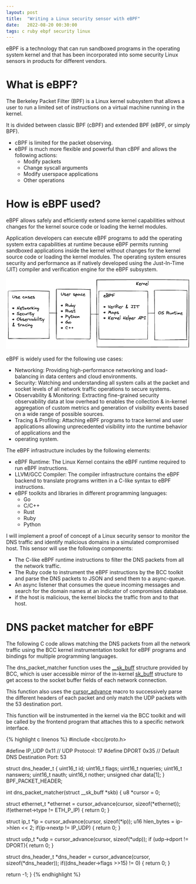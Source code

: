 ```yaml
---
layout: post
title:  "Writing a Linux security sensor with eBPF"
date:   2022-08-20 00:30:00
tags: c ruby ebpf security linux
---
```


eBPF is a technology that can run sandboxed programs in the operating system 
kernel and that has been incorporated into some security Linux sensors in
products for different vendors.

# What is eBPF?

The Berkeley Packet Filter (BPF) is a Linux kernel subsystem that allows a user to 
run a limited set of instructions on a virtual machine running in the kernel. 

It is divided between classic BPF (cBPF) and extended BPF (eBPF, or simply BPF). 

* cBPF is limited for the packet observing.
* eBPF is much more flexible and powerful than cBPF and allows the following actions: 
  * Modify packets 
  * Change syscall arguments
  * Modify userspace applications
  * Other operations

# How is eBPF used?

eBPF allows safely and efficiently extend some kernel capabilities 
without changes for the kernel source code or loading the kernel modules. 

Application developers can execute eBPF programs to add the operating system extra 
capabilities at runtime because eBPF permits running sandboxed applications inside 
the kernel without changes for the kernel source code or loading the kernel modules.
The operating system ensures security and performance as if natively developed using 
the Just-In-Time (JIT) compiler and verification engine for the eBPF subsystem.

![eBPF](/img/linux_security_sensor_with_ebpf/eBPF-diagram.png)

eBPF is widely used for the following use cases:

* Networking: Providing high-performance networking and load-balancing in data centers
and cloud environments.
* Security: Watching and understanding all system calls at the packet and socket levels 
of all network traffic operations to secure systems.
* Observability & Monitoring: Extracting fine-grained security observability data at
low overhead to enables the collection & in-kernel aggregation of custom metrics and
generation of visibility events based on a wide range of possible sources.
* Tracing & Profiling: Attaching eBPF programs to trace kernel and user applications 
allowing unprecedented visibility into the runtime behavior of applications and the 
* operating system.

The eBPF infrastructure includes by the following elements:

* eBPF Runtime: The Linux Kernel contains the eBPF runtime required to run eBPF instructions.
* LLVM/GCC Compiler: The compiler infrastructure contains the eBPF backend to translate
programs written in a C-like syntax to eBPF instructions.
* eBPF toolkits and libraries in different programming languages:
  * Go
  * C/C++
  * Rust
  * Ruby
  * Python

I will implement a proof of concept of a Linux security sensor to monitor the DNS traffic 
and identify malicious domains in a simulated compromised host. This sensor will use the 
following components:

* The C-like eBPF runtime instructions to filter the DNS packets from all the network traffic.
* The Ruby code to instrument the eBPF instructions by the BCC toolkit and parse the DNS packets 
to JSON and send them to a async-queue.
* An async listener that consumes the queue incoming messages and search for the domain names at 
an indicator of compromises database.
* if the host is malicious, the kernel blocks the traffic from and to that host.

# DNS packet matcher for eBPF
The following C code allows matching the DNS packets from all the network traffic using
the BCC kernel instrumentation toolkit for eBPF programs and bindings for 
multiple programming languages.

The dns_packet_matcher function uses the [__sk_buff](https://github.com/iovisor/bcc/blob/5bf9b4d145eeda9dc304c71212859ca9f3ebb3b9/src/cc/compat/linux/virtual_bpf.h#L5746) structure
provided by BCC, which is user accessible mirror of the in-kernel [sk_buff](https://www.kernel.org/doc/htmldocs/networking/API-struct-sk-buff.html) structure
to get access to the socket buffer fields of each network connection.

This function also uses the [cursor_advance](https://github.com/iovisor/bcc/blob/master/src/cc/export/helpers.h#L524) macro 
to successively parse the different headers of each packet and only match the UDP packets with the 53 destination port.

This function will be instrumented in the kernel via the BCC toolkit and will be called by the frontend 
program that attaches this to a specific network interface.

{% highlight c linenos %}
#include <bcc/proto.h>

#define IP_UDP  0x11 // UDP Protocol: 17
#define DPORT   0x35 // Default DNS Destination Port: 53

struct dns_header_t
{
    uint16_t id;
    uint16_t flags;
    uint16_t nqueries;
    uint16_t nanswers;
    uint16_t nauth;
    uint16_t nother;
    unsigned char	data[1];
} BPF_PACKET_HEADER;

int dns_packet_matcher(struct __sk_buff *skb)
{
  u8 *cursor = 0;

  struct ethernet_t *ethernet = cursor_advance(cursor, sizeof(*ethernet));
  if(ethernet->type != ETH_P_IP) {
    return 0;
  }

  struct ip_t *ip = cursor_advance(cursor, sizeof(*ip));
  u16 hlen_bytes = ip->hlen << 2;
  if(ip->nextp != IP_UDP) {
    return 0;
  }

  struct udp_t *udp = cursor_advance(cursor, sizeof(*udp));
  if (udp->dport != DPORT){
    return 0;
  }

  struct dns_header_t *dns_header = cursor_advance(cursor, sizeof(*dns_header));
  if((dns_header->flags >>15) != 0) {
    return 0;
  }

  return -1;
} 
{% endhighlight %}

